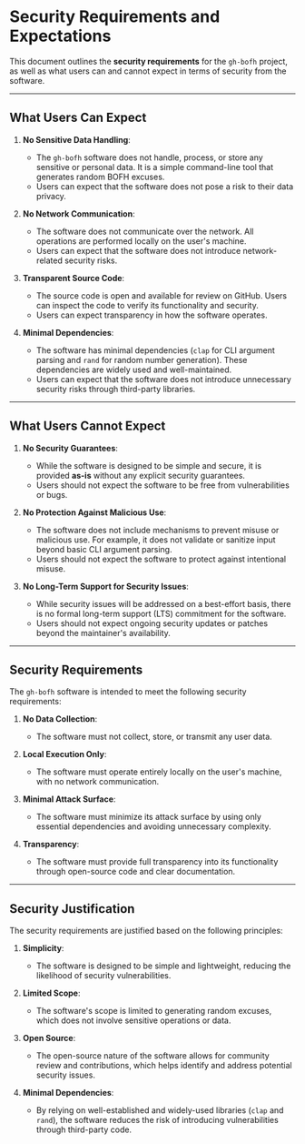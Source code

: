 <!--
SPDX-FileCopyrightText: 2024 - 2025 Ali Sajid Imami

SPDX-License-Identifier: Apache-2.0
SPDX-License-Identifier: MIT
-->

# **Security Requirements and Expectations**

This document outlines the **security requirements** for the `gh-bofh` project, as well as what users can and cannot expect in terms of security from the software.

---

## **What Users Can Expect**

1. **No Sensitive Data Handling**:
   - The `gh-bofh` software does not handle, process, or store any sensitive or personal data. It is a simple command-line tool that generates random BOFH excuses.
   - Users can expect that the software does not pose a risk to their data privacy.

2. **No Network Communication**:
   - The software does not communicate over the network. All operations are performed locally on the user's machine.
   - Users can expect that the software does not introduce network-related security risks.

3. **Transparent Source Code**:
   - The source code is open and available for review on GitHub. Users can inspect the code to verify its functionality and security.
   - Users can expect transparency in how the software operates.

4. **Minimal Dependencies**:
   - The software has minimal dependencies (`clap` for CLI argument parsing and `rand` for random number generation). These dependencies are widely used and well-maintained.
   - Users can expect that the software does not introduce unnecessary security risks through third-party libraries.

---

## **What Users Cannot Expect**

1. **No Security Guarantees**:
   - While the software is designed to be simple and secure, it is provided **as-is** without any explicit security guarantees.
   - Users should not expect the software to be free from vulnerabilities or bugs.

2. **No Protection Against Malicious Use**:
   - The software does not include mechanisms to prevent misuse or malicious use. For example, it does not validate or sanitize input beyond basic CLI argument parsing.
   - Users should not expect the software to protect against intentional misuse.

3. **No Long-Term Support for Security Issues**:
   - While security issues will be addressed on a best-effort basis, there is no formal long-term support (LTS) commitment for the software.
   - Users should not expect ongoing security updates or patches beyond the maintainer's availability.

---

## **Security Requirements**

The `gh-bofh` software is intended to meet the following security requirements:

1. **No Data Collection**:
   - The software must not collect, store, or transmit any user data.

2. **Local Execution Only**:
   - The software must operate entirely locally on the user's machine, with no network communication.

3. **Minimal Attack Surface**:
   - The software must minimize its attack surface by using only essential dependencies and avoiding unnecessary complexity.

4. **Transparency**:
   - The software must provide full transparency into its functionality through open-source code and clear documentation.

---

## **Security Justification**

The security requirements are justified based on the following principles:

1. **Simplicity**:
   - The software is designed to be simple and lightweight, reducing the likelihood of security vulnerabilities.

2. **Limited Scope**:
   - The software's scope is limited to generating random excuses, which does not involve sensitive operations or data.

3. **Open Source**:
   - The open-source nature of the software allows for community review and contributions, which helps identify and address potential security issues.

4. **Minimal Dependencies**:
   - By relying on well-established and widely-used libraries (`clap` and `rand`), the software reduces the risk of introducing vulnerabilities through third-party code.
